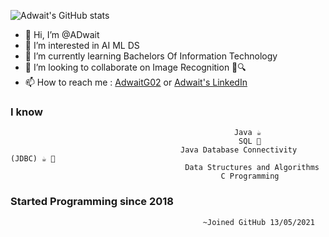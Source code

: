    ![Adwait's GitHub stats](https://github-readme-stats.vercel.app/api?username=ADlv19&count_private=true&show_icons=true&theme=radical)

- 👋 Hi, I’m @ADwait
- 👀 I’m interested in AI ML DS
- 🌱 I’m currently learning Bachelors Of Information Technology
- 💞️ I’m looking to collaborate on Image Recognition      📸🔍
- 📫 How to reach me : [AdwaitG02](https://github.com/ADlv20) or [Adwait's LinkedIn](https://www.linkedin.com/in/adwait-gawade-31750920b/)

### I know 
                                                      Java ☕ 
                                                       SQL 📡
                                          Java Database Connectivity (JDBC) ☕ 📡
                                           Data Structures and Algorithms 
                                                   C Programming
                                                     
 ### Started Programming since 2018
  
                                               ~Joined GitHub 13/05/2021
<!---
ADlv19/ADlv19 is a ✨ special ✨ repository because its `README.md` (this file) appears on your GitHub profile.
You can click the Preview link to take a look at your changes.
--->
